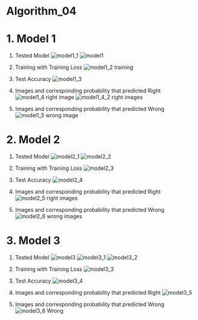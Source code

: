 # Algorithm_04

# 1. Model 1

1. Tested Model 
![model1_1](https://user-images.githubusercontent.com/63045252/83539148-ae089500-a531-11ea-82e2-9f63c514c29f.JPG)
![model1](https://user-images.githubusercontent.com/63045252/83544270-97197100-a538-11ea-9b27-4756279453e2.JPG)

2. Training with Training Loss
![model1_2 training](https://user-images.githubusercontent.com/63045252/83539989-b01f2380-a532-11ea-85f4-9eb2de76bd0c.JPG)

3. Test Accuracy
![model1_3](https://user-images.githubusercontent.com/63045252/83540249-01c7ae00-a533-11ea-8907-a43429ee2fbb.JPG)

4. Images and corresponding probability that predicted Right
![model1_4 right image](https://user-images.githubusercontent.com/63045252/83540273-0a1fe900-a533-11ea-99bc-909be6905b2c.JPG)
![model1_4_2 right images](https://user-images.githubusercontent.com/63045252/83540305-14da7e00-a533-11ea-9226-3c092e203ddd.JPG)

5. Images and corresponding probability that predicted Wrong
![model1_5 wrong image](https://user-images.githubusercontent.com/63045252/83540342-20c64000-a533-11ea-8279-32b4f5ef4b69.JPG)


# 2. Model 2

1. Tested Model
![model2_1](https://user-images.githubusercontent.com/63045252/83542023-5ff59080-a535-11ea-8d7d-38a51d0b366e.JPG)
![model2_2](https://user-images.githubusercontent.com/63045252/83542060-6edc4300-a535-11ea-8c7d-9c6d60b16246.JPG)

2. Training with Training Loss
![model2_3](https://user-images.githubusercontent.com/63045252/83542062-700d7000-a535-11ea-8e14-dd1ed79f501e.JPG)

3. Test Accuracy
![model2_4](https://user-images.githubusercontent.com/63045252/83542118-8287a980-a535-11ea-998f-6fef13dbf1ca.JPG)

4. Images and corresponding probability that predicted Right
![model2_5 right images](https://user-images.githubusercontent.com/63045252/83542119-83b8d680-a535-11ea-8f01-d2dd5fff58dc.JPG)

5. Images and corresponding probability that predicted Wrong
![model2_6 wrong images](https://user-images.githubusercontent.com/63045252/83542124-84516d00-a535-11ea-8beb-546c955f8d7c.JPG)

# 3. Model 3

1. Tested Model
![model3](https://user-images.githubusercontent.com/63045252/83543823-fa56d380-a537-11ea-9d25-5df539a9b3fe.JPG)
![model3_1](https://user-images.githubusercontent.com/63045252/83543825-faef6a00-a537-11ea-96aa-dcf6a85cc7e8.JPG)
![model3_2](https://user-images.githubusercontent.com/63045252/83543826-faef6a00-a537-11ea-9de6-7ebedd969e3b.JPG)

2. Training with Training Loss
![model3_3](https://user-images.githubusercontent.com/63045252/83543830-fb880080-a537-11ea-82ef-18e6a98396f9.JPG)

3. Test Accuracy
![model3_4](https://user-images.githubusercontent.com/63045252/83543818-f88d1000-a537-11ea-8bb1-4f975d8966ae.JPG)

4. Images and corresponding probability that predicted Right
![model3_5](https://user-images.githubusercontent.com/63045252/83543819-f925a680-a537-11ea-85e0-2e1d6f563641.JPG)

5. Images and corresponding probability that predicted Wrong
![model3_6 Wrong](https://user-images.githubusercontent.com/63045252/83543822-f9be3d00-a537-11ea-88e6-9b5fa918afb0.JPG)

